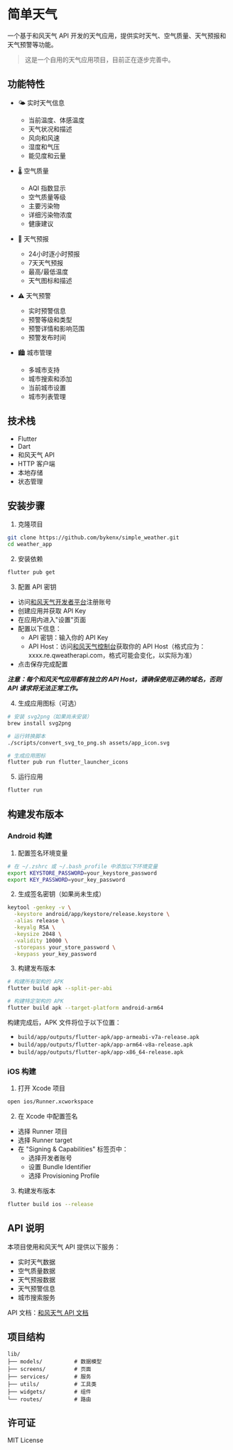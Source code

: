 # 简单天气

一个基于和风天气 API 开发的天气应用，提供实时天气、空气质量、天气预报和天气预警等功能。

> 这是一个自用的天气应用项目，目前正在逐步完善中。

## 功能特性

- 🌤️ 实时天气信息
  - 当前温度、体感温度
  - 天气状况和描述
  - 风向和风速
  - 湿度和气压
  - 能见度和云量

- 🌡️ 空气质量
  - AQI 指数显示
  - 空气质量等级
  - 主要污染物
  - 详细污染物浓度
  - 健康建议

- 📅 天气预报
  - 24小时逐小时预报
  - 7天天气预报
  - 最高/最低温度
  - 天气图标和描述

- ⚠️ 天气预警
  - 实时预警信息
  - 预警等级和类型
  - 预警详情和影响范围
  - 预警发布时间

- 🏙️ 城市管理
  - 多城市支持
  - 城市搜索和添加
  - 当前城市设置
  - 城市列表管理

## 技术栈

- Flutter
- Dart
- 和风天气 API
- HTTP 客户端
- 本地存储
- 状态管理

## 安装步骤

1. 克隆项目
```bash
git clone https://github.com/bykenx/simple_weather.git
cd weather_app
```

2. 安装依赖
```bash
flutter pub get
```

3. 配置 API 密钥
- 访问[和风天气开发者平台](https://dev.qweather.com/)注册账号
- 创建应用并获取 API Key
- 在应用内进入"设置"页面
- 配置以下信息：
  - API 密钥：输入你的 API Key
  - API Host：访问[和风天气控制台](https://console.qweather.com/setting)获取你的 API Host（格式应为：xxxx.re.qweatherapi.com，格式可能会变化，以实际为准）
- 点击保存完成配置

_**注意：每个和风天气应用都有独立的 API Host，请确保使用正确的域名，否则 API 请求将无法正常工作。**_

4. 生成应用图标（可选）
```bash
# 安装 svg2png（如果尚未安装）
brew install svg2png

# 运行转换脚本
./scripts/convert_svg_to_png.sh assets/app_icon.svg

# 生成应用图标
flutter pub run flutter_launcher_icons
```

5. 运行应用
```bash
flutter run
```

## 构建发布版本

### Android 构建

1. 配置签名环境变量
```bash
# 在 ~/.zshrc 或 ~/.bash_profile 中添加以下环境变量
export KEYSTORE_PASSWORD=your_keystore_password
export KEY_PASSWORD=your_key_password
```

2. 生成签名密钥（如果尚未生成）
```bash
keytool -genkey -v \
  -keystore android/app/keystore/release.keystore \
  -alias release \
  -keyalg RSA \
  -keysize 2048 \
  -validity 10000 \
  -storepass your_store_password \
  -keypass your_key_password
```

3. 构建发布版本
```bash
# 构建所有架构的 APK
flutter build apk --split-per-abi

# 构建特定架构的 APK
flutter build apk --target-platform android-arm64
```

构建完成后，APK 文件将位于以下位置：
- `build/app/outputs/flutter-apk/app-armeabi-v7a-release.apk`
- `build/app/outputs/flutter-apk/app-arm64-v8a-release.apk`
- `build/app/outputs/flutter-apk/app-x86_64-release.apk`

### iOS 构建

1. 打开 Xcode 项目
```bash
open ios/Runner.xcworkspace
```

2. 在 Xcode 中配置签名
- 选择 Runner 项目
- 选择 Runner target
- 在 "Signing & Capabilities" 标签页中：
  - 选择开发者账号
  - 设置 Bundle Identifier
  - 选择 Provisioning Profile

3. 构建发布版本
```bash
flutter build ios --release
```

## API 说明

本项目使用和风天气 API 提供以下服务：
- 实时天气数据
- 空气质量数据
- 天气预报数据
- 天气预警信息
- 城市搜索服务

API 文档：[和风天气 API 文档](https://dev.qweather.com/docs/api/)

## 项目结构

```
lib/
├── models/          # 数据模型
├── screens/         # 页面
├── services/        # 服务
├── utils/           # 工具类
├── widgets/         # 组件
└── routes/          # 路由
```

## 许可证

MIT License